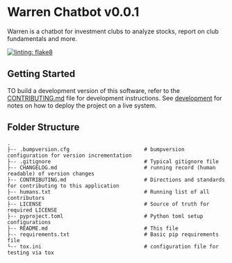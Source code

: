# Warren Chatbot v0.0.1

Warren is a chatbot for investment clubs to analyze stocks, report on club fundamentals and more.

[![linting: flake8](https://img.shields.io/badge/linting-flake8-yellowgreen)](https://flake8.pycqa.org/en/latest/)

## Getting Started

TO build a development version of this software, refer to the [CONTRIBUTING.md](./CONTRIBUTING.md) file for development
instructions. See [development](README.md#development) for notes on how to deploy the project on a live system.

## Folder Structure
```
.
├-- .bumpversion.cfg                        # bumpversion configuration for version incrementation
├-- .gitignore                              # Typical gitignore file
├-- CHANGELOG.md                            # running record (human readable) of version changes
├-- CONTRIBUTING.md                         # Directions and standards for contributing to this application
├-- humans.txt                              # Running list of all contributors
├-- LICENSE                                 # Source of truth for required LICENSE
├-- pyproject.toml                          # Python toml setup configurations
├-- README.md                               # This file
├-- requirements.txt                        # Basic pip requirements file
└-- tox.ini                                 # configuration file for testing via tox

```